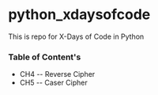# python_xdaysofcode

This is repo for X-Days of Code in Python

### Table of Content's 

* CH4 -- Reverse Cipher
* CH5 -- Caser Cipher
